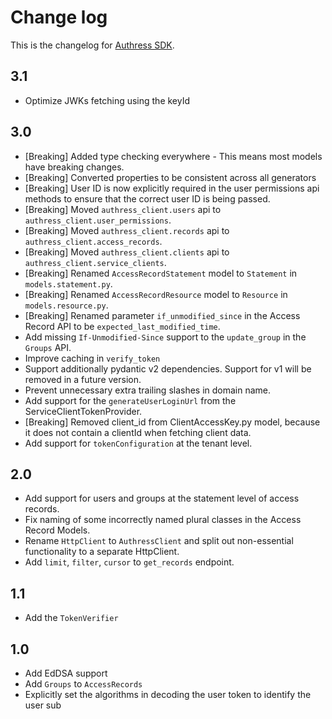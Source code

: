 # Change log
This is the changelog for [Authress SDK](readme.md).

## 3.1 ##
* Optimize JWKs fetching using the keyId

## 3.0 ##
* [Breaking] Added type checking everywhere - This means most models have breaking changes.
* [Breaking] Converted properties to be consistent across all generators
* [Breaking] User ID is now explicitly required in the user permissions api methods to ensure that the correct user ID is being passed.
* [Breaking] Moved `authress_client.users` api to `authress_client.user_permissions`.
* [Breaking] Moved `authress_client.records` api to `authress_client.access_records`.
* [Breaking] Moved `authress_client.clients` api to `authress_client.service_clients`.
* [Breaking] Renamed `AccessRecordStatement` model to `Statement` in `models.statement.py`.
* [Breaking] Renamed `AccessRecordResource` model to `Resource` in `models.resource.py`.
* [Breaking] Renamed parameter `if_unmodified_since` in the Access Record API to be `expected_last_modified_time`.
* Add missing `If-Unmodified-Since` support to the `update_group` in the `Groups` API.
* Improve caching in `verify_token`
* Support additionally pydantic v2 dependencies. Support for v1 will be removed in a future version.
* Prevent unnecessary extra trailing slashes in domain name.
* Add support for the `generateUserLoginUrl` from the ServiceClientTokenProvider.
* [Breaking] Removed client_id from ClientAccessKey.py model, because it does not contain a clientId when fetching client data.
* Add support for `tokenConfiguration` at the tenant level.

## 2.0 ##
* Add support for users and groups at the statement level of access records.
* Fix naming of some incorrectly named plural classes in the Access Record Models.
* Rename `HttpClient` to `AuthressClient` and split out non-essential functionality to a separate HttpClient.
* Add `limit`, `filter`, `cursor` to `get_records` endpoint.

## 1.1 ##
* Add the `TokenVerifier`

## 1.0 ##
* Add EdDSA support
* Add `Groups` to `AccessRecords`
* Explicitly set the algorithms in decoding the user token to identify the user sub
